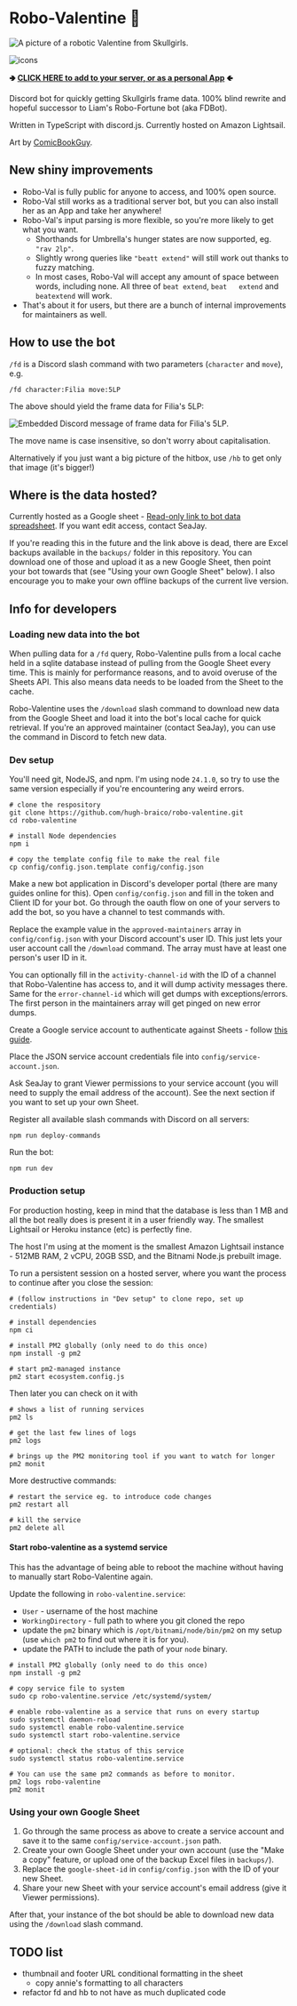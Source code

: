 # Robo-Valentine 💉

![A picture of a robotic Valentine from Skullgirls.](./images/robo_valentine.png)

![icons](https://skillicons.dev/icons?i=ts,discordjs,aws)

**🢂 [CLICK HERE to add to your server, or as a personal App](https://discord.com/oauth2/authorize?client_id=1374926026668249168) 🢀**

Discord bot for quickly getting Skullgirls frame data. 100% blind rewrite and
hopeful successor to Liam's Robo-Fortune bot (aka FDBot).

Written in TypeScript with discord.js. Currently hosted on Amazon Lightsail.

Art by [ComicBookGuy](https://x.com/comicbookguy209).

## New shiny improvements

- Robo-Val is fully public for anyone to access, and 100% open source.
- Robo-Val still works as a traditional server bot, but you can also install her
  as an App and take her anywhere!
- Robo-Val's input parsing is more flexible, so you're more likely to get what
  you want.
  - Shorthands for Umbrella's hunger states are now supported, eg. `"rav 2lp"`.
  - Slightly wrong queries like `"beatt extend"` will still work out thanks to
    fuzzy matching.
  - In most cases, Robo-Val will accept any amount of space between words,
    including none. All three of `beat extend`, `beat   extend`  and `beatextend`
    will work.
- That's about it for users, but there are a bunch of internal improvements for
  maintainers as well.

## How to use the bot

`/fd` is a Discord slash command with two parameters (`character` and `move`),
e.g.

```plaintext
/fd character:Filia move:5LP
```

The above should yield the frame data for Filia's 5LP:

![Embedded Discord message of frame data for Filia's 5LP.](./images/example_invocation.png)

The move name is case insensitive, so don't worry about capitalisation.

Alternatively if you just want a big picture of the hitbox, use `/hb` to get only that image
(it's bigger!)

## Where is the data hosted?

Currently hosted as a Google sheet -
[Read-only link to bot data spreadsheet](https://docs.google.com/spreadsheets/d/1WinMvGxS65707Uh2C0-VmDwXVTdav-DEI29j4OyJWXw/edit?usp=sharing).
If you want edit access, contact SeaJay.

If you're reading this in the future and the link above is dead, there are Excel
backups available in the `backups/` folder in this repository. You can download
one of those and upload it as a new Google Sheet, then point your bot towards
that (see "Using your own Google Sheet" below). I also encourage you to make
your own offline backups of the current live version.

## Info for developers

### Loading new data into the bot

When pulling data for a `/fd` query, Robo-Valentine pulls from a local cache
held in a sqlite database instead of pulling from the Google Sheet every time.
This is mainly for performance reasons, and to avoid overuse of the Sheets API.
This also means data needs to be loaded from the Sheet to the cache.

Robo-Valentine uses the `/download` slash command to download new data from the
Google Sheet and load it into the bot's local cache for quick retrieval. If
you're an approved maintainer (contact SeaJay), you can use the command in
Discord to fetch new data.

### Dev setup

You'll need git, NodeJS, and npm. I'm using node `24.1.0`, so try to use the
same version especially if you're encountering any weird errors.

```shell
# clone the respository
git clone https://github.com/hugh-braico/robo-valentine.git
cd robo-valentine

# install Node dependencies
npm i

# copy the template config file to make the real file
cp config/config.json.template config/config.json
```

Make a new bot application in Discord's developer portal (there are many guides
online for this). Open `config/config.json` and fill in the token and Client ID
for your bot. Go through the oauth flow on one of your servers to add the bot,
so you have a channel to test commands with.

Replace the example value in the `approved-maintainers` array in
`config/config.json` with your Discord account's user ID. This just lets your
user account call the `/download` command. The array must have at least one
person's user ID in it.

You can optionally fill in the `activity-channel-id` with the ID of a channel
that Robo-Valentine has access to, and it will dump activity messages there.
Same for the `error-channel-id` which will get dumps with exceptions/errors. The
first person in the maintainers array will get pinged on new error dumps.

Create a Google service account to authenticate against Sheets - follow
[this guide](https://theoephraim.github.io/node-google-spreadsheet/#/guides/authentication).

Place the JSON service account credentials file into
`config/service-account.json`.

Ask SeaJay to grant Viewer permissions to your service account (you will need
to supply the email address of the account). See the next section if you want
to set up your own Sheet.

Register all available slash commands with Discord on all servers:

```shell
npm run deploy-commands
```

Run the bot:

```shell
npm run dev
```

### Production setup

For production hosting, keep in mind that the database is less than 1 MB and
all the bot really does is present it in a user friendly way. The smallest
Lightsail or Heroku instance (etc) is perfectly fine.

The host I'm using at the moment is the smallest Amazon Lightsail instance -
512MB RAM, 2 vCPU, 20GB SSD, and the Bitnami Node.js prebuilt image.

To run a persistent session on a hosted server, where you want the process to
continue after you close the session:

```shell
# (follow instructions in "Dev setup" to clone repo, set up credentials)

# install dependencies
npm ci

# install PM2 globally (only need to do this once)
npm install -g pm2

# start pm2-managed instance
pm2 start ecosystem.config.js
```

Then later you can check on it with

```shell
# shows a list of running services
pm2 ls

# get the last few lines of logs
pm2 logs

# brings up the PM2 monitoring tool if you want to watch for longer
pm2 monit
```

More destructive commands:

```shell
# restart the service eg. to introduce code changes
pm2 restart all

# kill the service
pm2 delete all
```

#### Start robo-valentine as a systemd service

This has the advantage of being able to reboot the machine without having to
manually start Robo-Valentine again.

Update the following in `robo-valentine.service`:

- `User` - username of the host machine 
- `WorkingDirectory` - full path to where you git cloned the repo
- update the `pm2` binary which is `/opt/bitnami/node/bin/pm2` on my setup (use
  `which pm2` to find out where it is for you).
- update the PATH to include the path of your `node` binary.

```shell
# install PM2 globally (only need to do this once)
npm install -g pm2

# copy service file to system
sudo cp robo-valentine.service /etc/systemd/system/

# enable robo-valentine as a service that runs on every startup
sudo systemctl daemon-reload
sudo systemctl enable robo-valentine.service
sudo systemctl start robo-valentine.service

# optional: check the status of this service
sudo systemctl status robo-valentine.service

# You can use the same pm2 commands as before to monitor.
pm2 logs robo-valentine
pm2 monit
```

### Using your own Google Sheet

1. Go through the same process as above to create a service account and save it
   to the same `config/service-account.json` path.
1. Create your own Google Sheet under your own account (use the "Make a copy"
   feature, or upload one of the backup Excel files in `backups/`).
1. Replace the `google-sheet-id` in `config/config.json` with the ID of your new
   Sheet.
1. Share your new Sheet with your service account's email address (give it
   Viewer permissions).

After that, your instance of the bot should be able to download new data using
the `/download` slash command.

## TODO list

- thumbnail and footer URL conditional formatting in the sheet
  - copy annie's formatting to all characters
- refactor fd and hb to not have as much duplicated code